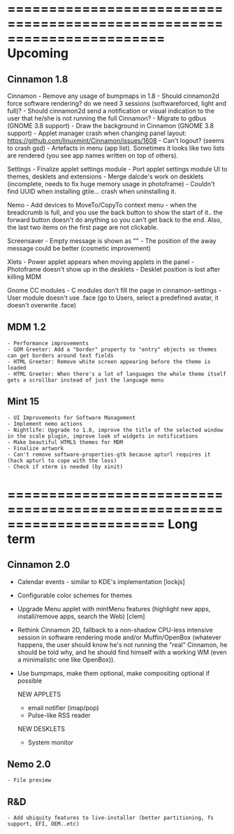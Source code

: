 =======================================================================
Upcoming
=======================================================================

Cinnamon 1.8
------------

  Cinnamon
    - Remove any usage of bumpmaps in 1.8
    - Should cinnamon2d force software rendering? do we need 3 sessions (softwareforced, light and full)?
    - Should cinnamon2d send a notification or visual indication to the user that he/she is not running the full Cinnamon?
    - Migrate to gdbus (GNOME 3.8 support)
    - Draw the background in Cinnamon (GNOME 3.8 support)
    - Applet manager crash when changing panel layout: https://github.com/linuxmint/Cinnamon/issues/1608
    - Can't logout? (seems to crash gsd)
    - Artefacts in menu (app list). Sometimes it looks like two lists are rendered (you see app names written on top of others).

  Settings
    - Finalize applet settings module
    - Port applet settings module UI to themes, desklets and extensions
    - Merge dalcde's work on desklets (incomplete, needs to fix huge memory usage in photoframe)
    - Couldn't find UUID when installing gtile... crash when uninstalling it.

  Nemo
    - Add devices to MoveTo/CopyTo context menu
    - when the breadcrumb is full, and you use the back button to show the start of it.. the forward button doesn't do anything so you can't get back to the end. Also, the last two items on the first page are not clickable.

  Screensaver
    - Empty message is shown as ""
    - The position of the away message could be better (cosmetic improvement)

  Xlets
    - Power applet appears when moving applets in the panel
    - Photoframe doesn't show up in the desklets
    - Desklet position is lost after killing MDM

  Gnome CC modules
    - C modules don't fill the page in cinnamon-settings
    - User module doesn't use .face (go to Users, select a predefined avatar, it doesn't overwrite .face)

MDM 1.2
-------
    
    - Performance improvements
    - GDM Greeter: Add a "border" property to "entry" objects so themes can get borders around text fields
    - HTML Greeter: Remove white screen appearing before the theme is loaded
    - HTML Greeter: When there's a lot of languages the whole theme itself gets a scrollbar instead of just the language menu
    
Mint 15
-------

    - UI Improvements for Software Management    
    - Implement nemo actions
    - Nightlife: Upgrade to 1.8, improve the title of the selected window in the scale plugin, improve look of widgets in notifications
    - Make beautiful HTML5 themes for MDM
    - Finalize artwork
    - Can't remove software-properties-gtk because apturl requires it (hack apturl to cope with the loss)
    - Check if xterm is needed (by xinit)


=======================================================================
Long term
=======================================================================

Cinnamon 2.0
------------

 - Calendar events - similar to KDE's implementation [lockjs]
 - Configurable color schemes for themes    
 - Upgrade Menu applet with mintMenu features (highlight new apps, install/remove apps, search the Web) [clem]
 - Rethink Cinnamon 2D, fallback to a non-shadow CPU-less intensive session in software rendering mode and/or Muffin/OpenBox (whatever happens, the user should know he's not running the "real" Cinnamon, he should be told why, and he should find himself with a working WM (even a minimalistic one like OpenBox)).
 - Use bumpmaps, make them optional, make compositing optional if possible

    NEW APPLETS
    
    - email notifier (imap/pop)
    - Pulse-like RSS reader
    
    NEW DESKLETS
    
    - System monitor

Nemo 2.0
--------

    - File preview

R&D
---        
    - Add ubiquity features to live-installer (better partitioning, fs support, EFI, OEM..etc)

